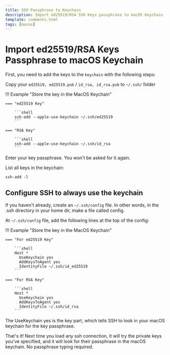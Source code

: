 ```yaml
---
title: SSH Passphrase to Keychain
description: Import ed25519/RSA SSH Keys passphrase to macOS Keychain
template: comments.html
tags: [macos]
---
```


# Import ed25519/RSA Keys Passphrase to macOS Keychain

First, you need to add the keys to the `keychain` with the following steps:

Copy your `ed25519, ed25519.pub` / `id_rsa, id_rsa.pub` to `~/.ssh/` folder

!!! Example "Store the key in the MacOS Keychain"

    === "ed25519 Key"

        ```shell
        ssh-add --apple-use-keychain ~/.ssh/ed25519
        ```

    === "RSA Key"

        ```shell
        ssh-add --apple-use-keychain ~/.ssh/id_rsa
        ```

Enter your key passphrase. You won't be asked for it again.

List all keys in the keychain:

```shell
ssh-add -l
```

## Configure SSH to always use the keychain

If you haven't already, create an `~/.ssh/config` file. In other words, in the .ssh directory in your home dir, make a file called config.

At `~/.ssh/config` file, add the following lines at the top of the config:

!!! Example "Store the key in the MacOS Keychain"

    === "For ed25519 Key"

        ```shell
        Host *
          UseKeychain yes
          AddKeysToAgent yes
          IdentityFile ~/.ssh/id_ed25519
        ```

    === "For RSA Key"

        ```shell
        Host *
          UseKeychain yes
          AddKeysToAgent yes
          IdentityFile ~/.ssh/id_rsa
        ```

The UseKeychain yes is the key part, which tells SSH to look in your macOS keychain for the key passphrase.

That's it! Next time you load any ssh connection, it will try the private keys you've specified, and it will look for their passphrase in the macOS keychain. No passphrase typing required.
